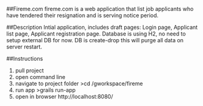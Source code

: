##Fireme.com
fireme.com is a web application that list job applicants who have tendered their resignation and is serving notice period.

##Description
Intial application, includes draft pages: Login page, Applicant list page, Applicant registration page.
Database is using H2, no need to setup external DB for now. DB is create-drop this will purge all data on server restart.

##Instructions 
1. pull project
2. open command line
3. navigate to project folder >cd /gworkspace/fireme
4. run app >grails run-app
5. open in browser http://localhost:8080/
